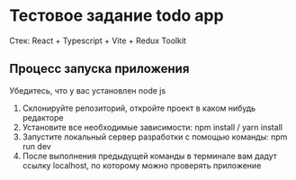 # Тестовое задание todo app

Стек: React + Typescript + Vite + Redux Toolkit

## Процесс запуска приложения

Убедитесь, что у вас установлен node js

1. Склонируйте репозиторий, откройте проект в каком нибудь редакторе
2. Установите все необходимые зависимости: npm install / yarn install
3. Запустите локальный сервер разработки с помощью команды: npm run dev
4. После выполнения предыдущей команды в терминале вам дадут ссылку localhost, по которому можно проверять приложение
